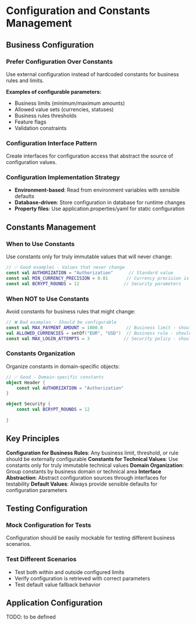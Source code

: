 # Configuration and Constants Management

## Business Configuration

### Prefer Configuration Over Constants
Use external configuration instead of hardcoded constants for business rules and limits.

**Examples of configurable parameters:**
- Business limits (minimum/maximum amounts)
- Allowed value sets (currencies, statuses)
- Business rules thresholds
- Feature flags
- Validation constraints

### Configuration Interface Pattern
Create interfaces for configuration access that abstract the source of configuration values.

### Configuration Implementation Strategy
- **Environment-based**: Read from environment variables with sensible defaults
- **Database-driven**: Store configuration in database for runtime changes
- **Property files**: Use application.properties/yaml for static configuration

## Constants Management

### When to Use Constants
Use constants only for truly immutable values that will never change:

```kotlin
// ✅ Good examples - Values that never change
const val AUTHORIZATION = "Authorization"      // Standard value
const val MIN_CURRENCY_PRECISION = 0.01       // Currency precision is stable
const val BCRYPT_ROUNDS = 12                 // Security parameters
```

### When NOT to Use Constants
Avoid constants for business rules that might change:

```kotlin
// ❌ Bad examples - Should be configurable
const val MAX_PAYMENT_AMOUNT = 1000.0         // Business limit - should be configurable
val ALLOWED_CURRENCIES = setOf("EUR", "USD")  // Business rule - should be configurable
const val MAX_LOGIN_ATTEMPTS = 3             // Security policy - should be configurable
```

### Constants Organization
Organize constants in domain-specific objects:

```kotlin
// ✅ Good - Domain-specific constants
object Header {
    const val AUTHORIZATION = "Authorization"
}

object Security {
    const val BCRYPT_ROUNDS = 12
    
}
```

## Key Principles

**Configuration for Business Rules**: Any business limit, threshold, or rule should be externally configurable
**Constants for Technical Values**: Use constants only for truly immutable technical values
**Domain Organization**: Group constants by business domain or technical area
**Interface Abstraction**: Abstract configuration sources through interfaces for testability
**Default Values**: Always provide sensible defaults for configuration parameters

## Testing Configuration

### Mock Configuration for Tests
Configuration should be easily mockable for testing different business scenarios.

### Test Different Scenarios
- Test both within and outside configured limits
- Verify configuration is retrieved with correct parameters
- Test default value fallback behavior

## Application Configuration

TODO: to be defined
